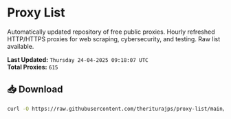 # Proxy List

Automatically updated repository of free public proxies. Hourly refreshed HTTP/HTTPS proxies for web scraping, cybersecurity, and testing. Raw list available.

**Last Updated:** `Thursday 24-04-2025 09:18:07 UTC`  
**Total Proxies:** `615`

## 📥 Download
```bash
curl -O https://raw.githubusercontent.com/theriturajps/proxy-list/main/proxies.txt
